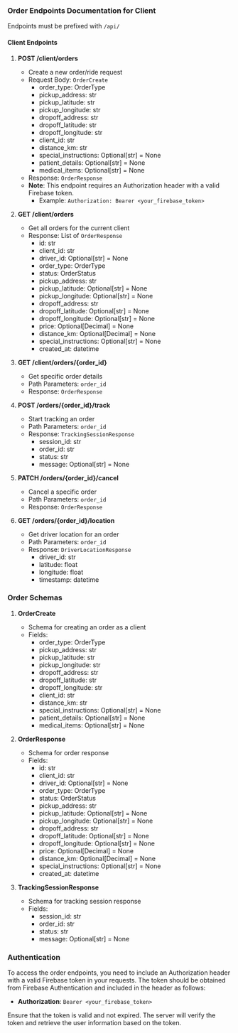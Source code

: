 ### Order Endpoints Documentation for Client

Endpoints must be prefixed with `/api/`

#### Client Endpoints

1. **POST /client/orders**
   - Create a new order/ride request
   - Request Body: `OrderCreate`
     - order_type: OrderType
     - pickup_address: str
     - pickup_latitude: str
     - pickup_longitude: str
     - dropoff_address: str
     - dropoff_latitude: str
     - dropoff_longitude: str
     - client_id: str
     - distance_km: str
     - special_instructions: Optional[str] = None
     - patient_details: Optional[str] = None
     - medical_items: Optional[str] = None
   - Response: `OrderResponse`
   - **Note**: This endpoint requires an Authorization header with a valid Firebase token.
     - Example: `Authorization: Bearer <your_firebase_token>`

2. **GET /client/orders**
   - Get all orders for the current client
   - Response: List of `OrderResponse`
     - id: str
     - client_id: str
     - driver_id: Optional[str] = None
     - order_type: OrderType
     - status: OrderStatus
     - pickup_address: str
     - pickup_latitude: Optional[str] = None
     - pickup_longitude: Optional[str] = None
     - dropoff_address: str
     - dropoff_latitude: Optional[str] = None
     - dropoff_longitude: Optional[str] = None
     - price: Optional[Decimal] = None
     - distance_km: Optional[Decimal] = None
     - special_instructions: Optional[str] = None
     - created_at: datetime

3. **GET /client/orders/{order_id}**
   - Get specific order details
   - Path Parameters: `order_id`
   - Response: `OrderResponse`

4. **POST /orders/{order_id}/track**
   - Start tracking an order
   - Path Parameters: `order_id`
   - Response: `TrackingSessionResponse`
     - session_id: str
     - order_id: str
     - status: str
     - message: Optional[str] = None

5. **PATCH /orders/{order_id}/cancel**
   - Cancel a specific order
   - Path Parameters: `order_id`
   - Response: `OrderResponse`

6. **GET /orders/{order_id}/location**
   - Get driver location for an order
   - Path Parameters: `order_id`
   - Response: `DriverLocationResponse`
     - driver_id: str
     - latitude: float
     - longitude: float
     - timestamp: datetime

### Order Schemas

1. **OrderCreate**
   - Schema for creating an order as a client
   - Fields:
     - order_type: OrderType
     - pickup_address: str
     - pickup_latitude: str
     - pickup_longitude: str
     - dropoff_address: str
     - dropoff_latitude: str
     - dropoff_longitude: str
     - client_id: str
     - distance_km: str
     - special_instructions: Optional[str] = None
     - patient_details: Optional[str] = None
     - medical_items: Optional[str] = None

2. **OrderResponse**
   - Schema for order response
   - Fields:
     - id: str
     - client_id: str
     - driver_id: Optional[str] = None
     - order_type: OrderType
     - status: OrderStatus
     - pickup_address: str
     - pickup_latitude: Optional[str] = None
     - pickup_longitude: Optional[str] = None
     - dropoff_address: str
     - dropoff_latitude: Optional[str] = None
     - dropoff_longitude: Optional[str] = None
     - price: Optional[Decimal] = None
     - distance_km: Optional[Decimal] = None
     - special_instructions: Optional[str] = None
     - created_at: datetime

3. **TrackingSessionResponse**
   - Schema for tracking session response
   - Fields:
     - session_id: str
     - order_id: str
     - status: str
     - message: Optional[str] = None

### Authentication

To access the order endpoints, you need to include an Authorization header with a valid Firebase token in your requests. The token should be obtained from Firebase Authentication and included in the header as follows:

- **Authorization**: `Bearer <your_firebase_token>`

Ensure that the token is valid and not expired. The server will verify the token and retrieve the user information based on the token.
